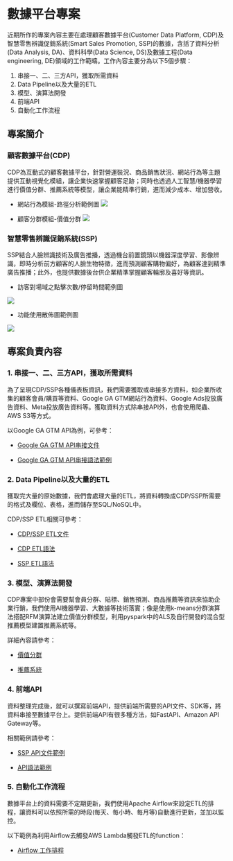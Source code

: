 # 數據平台專案

近期所作的專案內容主要在處理顧客數據平台(Customer Data Platform, CDP)及智慧零售辨識促銷系統(Smart Sales Promotion, SSP)的數據，含括了資料分析(Data Analysis, DA)、資料科學(Data Science, DS)及數據工程(Data engineering, DE)領域的工作範疇。工作內容主要分為以下5個步驟：

1. 串接一、二、三方API，獲取所需資料
2. Data Pipeline以及大量的ETL
3. 模型、演算法開發
4. 前端API
5. 自動化工作流程


## 專案簡介

### 顧客數據平台(CDP)

CDP為互動式的顧客數據平台，針對營運裝況、商品銷售狀況、網站行為等主題提供互動視覺化模組，讓企業快速掌握顧客足跡；同時也透過人工智慧/機器學習進行價值分群、推薦系統等模型，讓企業能精準行銷，進而減少成本、增加營收。

* 網站行為模組-路徑分析範例圖
![](https://i.imgur.com/LIqqSmQ.png)

* 顧客分群模組-價值分群
![](https://i.imgur.com/rFPYMXV.png)


### 智慧零售辨識促銷系統(SSP)

SSP結合人臉辨識技術及廣告推播，透過機台前置鏡頭以機器深度學習、影像辨識，即時分析前方顧客的人臉生物特徵，進而預測顧客購物偏好，為顧客達到精準廣告推播；此外，也提供數據後台供企業精準掌握顧客輪廓及喜好等資訊。

* 訪客對場域之點擊次數/停留時間範例圖

![](https://i.imgur.com/xOKmYtH.png)

* 功能使用散佈圖範例圖

![](https://i.imgur.com/MNWjkUL.png)


## 專案負責內容

### 1. 串接一、二、三方API，獲取所需資料

為了呈現CDP/SSP各種儀表板資訊，我們需要獲取或串接多方資料，如企業所收集的顧客會員/購買等資料、Google GA GTM網站行為資料、Google Ads投放廣告資料、Meta投放廣告資料等。獲取資料方式除串接API外，也會使用爬蟲、AWS S3等方式。

以Google GA GTM API為例，可參考：

* [Google GA GTM API串接文件](https://github.com/ilove2am31/DADSDE/blob/master/1_Google%20API/GA%20GTM%20%E5%9F%8B%E7%A2%BC%E7%8D%B2%E5%8F%96%E7%B6%B2%E7%AB%99%E8%A1%8C%E7%82%BA%E8%B3%87%E6%96%99%20%E5%8F%8A%20Big%20Query%20API%E4%B8%B2%E6%8E%A5.md)

* [Google GA GTM API串接語法範例](https://github.com/ilove2am31/DADSDE/blob/master/1_Google%20API/google_bq_api.py)

### 2. Data Pipeline以及大量的ETL

獲取完大量的原始數據，我們會處理大量的ETL，將資料轉換成CDP/SSP所需要的格式及欄位、表格，進而儲存至SQL/NoSQL中。

CDP/SSP ETL相關可參考：

* [CDP/SSP ETL文件](https://github.com/ilove2am31/DADSDE/blob/master/2_ETL/ETL(%E8%B3%87%E6%96%99%E6%93%B7%E5%8F%96(extract)%E3%80%81%E8%BD%89%E6%8F%9B(transform)%E3%80%81%E8%BC%89%E5%85%A5(load)).md)

* [CDP ETL語法](https://github.com/ilove2am31/DADSDE/tree/master/2_ETL/CDP%20Project)

* [SSP ETL語法](https://github.com/ilove2am31/DADSDE/tree/master/2_ETL/SSP%20Project)

### 3. 模型、演算法開發

CDP專案中部份會需要幫會員分群、貼標、銷售預測、商品推薦等資訊來協助企業行銷，我們使用AI機器學習、大數據等技術落實；像是使用k-means分群演算法搭配RFM演算法建立價值分群模型，利用pyspark中的ALS及自行開發的混合型推薦模型建置推薦系統等。

詳細內容請參考：

* [價值分群](https://github.com/ilove2am31/DADSDE/tree/master/3_Model/RFM)

* [推薦系統](https://github.com/ilove2am31/DADSDE/tree/master/3_Model/Recommender%20System)


### 4. 前端API

資料整理完成後，就可以撰寫前端API，提供前端所需要的API文件、SDK等，將資料串接至數據平台上。提供前端API有很多種方法，如FastAPI、Amazon API Gateway等。

相關範例請參考：

* [SSP API文件範例](https://github.com/ilove2am31/DADSDE/blob/master/4_Frontend%20API/SSP%20API%E8%AA%AA%E6%98%8E%E6%96%87%E4%BB%B6.md)

* [API語法範例](https://github.com/ilove2am31/DADSDE/blob/master/4_Frontend%20API/familymart_data.py)


### 5. 自動化工作流程

數據平台上的資料需要不定期更新，我們使用Apache Airflow來設定ETL的排程，讓資料可以依照所需的時段(每天、每小時、每月等)自動進行更新，並加以監控。

以下範例為利用Airflow去觸發AWS Lambda觸發ETL的function：

* [Airflow 工作排程](https://github.com/ilove2am31/DADSDE/tree/master/5_Airflow)



